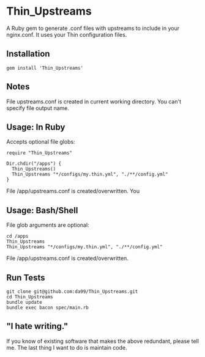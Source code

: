 
Thin\_Upstreams
================

A Ruby gem to generate .conf files with upstreams
to include in your nginx.conf. It uses your Thin
configuration files.

Installation
------------

    gem install 'Thin_Upstreams'

Notes
-----
 
File upstreams.conf is created in current working directory.
You can't specify file output name.

Usage: In Ruby
------

Accepts optional file globs:

    require "Thin_Upstreams"
    
    Dir.chdir("/apps") {
      Thin_Upstreams()
      Thin_Upstreams "*/configs/my.thin.yml", "./**/config.yml"
    }
    
File /app/upstreams.conf is created/overwritten. You

Usage: Bash/Shell
------

File glob arguments are optional:

    cd /apps
    Thin_Upstreams
    Thin_Upstreams "*/configs/my.thin.yml", "./**/config.yml"

File /app/upstreams.conf is created/overwritten.

Run Tests
---------

    git clone git@github.com:da99/Thin_Upstreams.git
    cd Thin_Upstreams
    bundle update
    bundle exec bacon spec/main.rb

"I hate writing."
-----------------------------

If you know of existing software that makes the above redundant,
please tell me. The last thing I want to do is maintain code.

